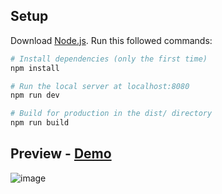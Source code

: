 ## Setup
Download [Node.js](https://nodejs.org/en/download/).
Run this followed commands:

``` bash
# Install dependencies (only the first time)
npm install

# Run the local server at localhost:8080
npm run dev

# Build for production in the dist/ directory
npm run build
```
## Preview - [Demo](https://threejs-galaxy-seven.vercel.app)
![image](https://github.com/qbaok62/threejs-galaxy/assets/98417594/efe6f1f0-5941-46ee-8812-1ef2de5f1625)


